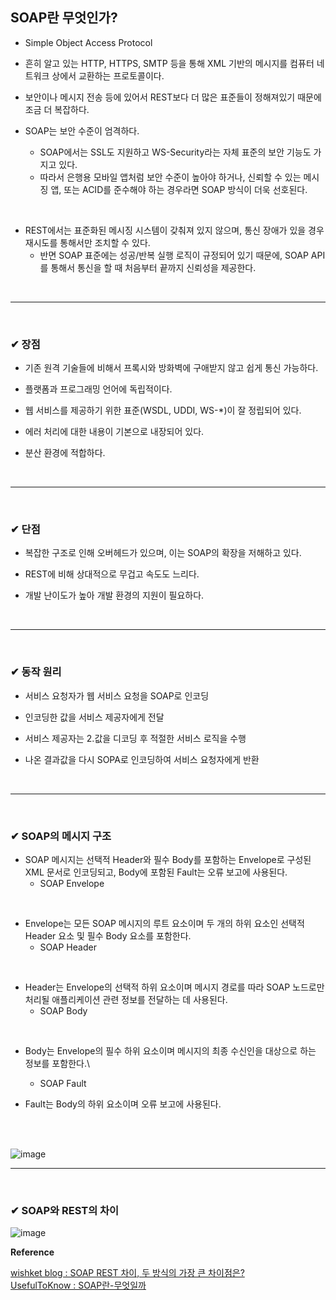 ## SOAP란 무엇인가?
- Simple Object Access Protocol

- 흔히 알고 있는 HTTP, HTTPS, SMTP 등을 통해 XML 기반의 메시지를 컴퓨터 네트워크 상에서 교환하는 프로토콜이다.

- 보안이나 메시지 전송 등에 있어서 REST보다 더 많은 표준들이 정해져있기 때문에 조금 더 복잡하다.

- SOAP는 보안 수준이 엄격하다.
  - SOAP에서는 SSL도 지원하고 WS-Security라는 자체 표준의 보안 기능도 가지고 있다.
  - 따라서 은행용 모바일 앱처럼 보안 수준이 높아야 하거나, 신뢰할 수 있는 메시징 앱, 또는 ACID를 준수해야 하는 경우라면 SOAP 방식이 더욱 선호된다.
<br>

- REST에서는 표준화된 메시징 시스템이 갖춰져 있지 않으며, 통신 장애가 있을 경우 재시도를 통해서만 조치할 수 있다.
  - 반면 SOAP 표준에는 성공/반복 실행 로직이 규정되어 있기 때문에, SOAP API를 통해서 통신을 할 때 처음부터 끝까지 신뢰성을 제공한다.
<br>
<hr>
<br>

### ✔ 장점
- 기존 원격 기술들에 비해서 프록시와 방화벽에 구애받지 않고 쉽게 통신 가능하다.

- 플랫폼과 프로그래밍 언어에 독립적이다.

- 웹 서비스를 제공하기 위한 표준(WSDL, UDDI, WS-*)이 잘 정립되어 있다.

- 에러 처리에 대한 내용이 기본으로 내장되어 있다.

- 분산 환경에 적합하다.
<br>
<hr>
<br>

### ✔ 단점
- 복잡한 구조로 인해 오버헤드가 있으며, 이는 SOAP의 확장을 저해하고 있다.

- REST에 비해 상대적으로 무겁고 속도도 느리다.

- 개발 난이도가 높아 개발 환경의 지원이 필요하다.
<br>
<hr>
<br>

### ✔ 동작 원리
- 서비스 요청자가 웹 서비스 요청을 SOAP로 인코딩

- 인코딩한 값을 서비스 제공자에게 전달

- 서비스 제공자는 2.값을 디코딩 후 적절한 서비스 로직을 수행

- 나온 결과값을 다시 SOPA로 인코딩하여 서비스 요청자에게 반환
<br>
<hr>
<br>

### ✔ SOAP의 메시지 구조
- SOAP 메시지는 선택적 Header와 필수 Body를 포함하는 Envelope로 구성된 XML 문서로 인코딩되고, Body에 포함된 Fault는 오류 보고에 사용된다.
  - SOAP Envelope
<br>

- Envelope는 모든 SOAP 메시지의 루트 요소이며 두 개의 하위 요소인 선택적 Header 요소 및 필수 Body 요소를 포함한다.
  - SOAP Header
<br>

- Header는 Envelope의 선택적 하위 요소이며 메시지 경로를 따라 SOAP 노드로만 처리될 애플리케이션 관련 정보를 전달하는 데 사용된다.
  - SOAP Body
<br>

- Body는 Envelope의 필수 하위 요소이며 메시지의 최종 수신인을 대상으로 하는 정보를 포함한다.\
  - SOAP Fault

- Fault는 Body의 하위 요소이며 오류 보고에 사용된다.
<br>
<br>

![image](https://github.com/yejun95/Today-I-Learned/assets/121341413/36b71935-d46e-4952-84c2-31c75e6d5172)
<br>
<hr>
<br>

### ✔ SOAP와 REST의 차이
![image](https://github.com/yejun95/Today-I-Learned/assets/121341413/d321ea1c-21ff-4742-ac96-79f1d53a0be0)


**Reference**<br>

[wishket blog : SOAP REST 차이, 두 방식의 가장 큰 차이점은?](https://blog.wishket.com/soap-api-vs-rest-api-%EB%91%90-%EB%B0%A9%EC%8B%9D%EC%9D%98-%EA%B0%80%EC%9E%A5-%ED%81%B0-%EC%B0%A8%EC%9D%B4%EC%A0%90%EC%9D%80/)<br>
[UsefulToKnow : SOAP란-무엇일까 ](https://usefultoknow.tistory.com/entry/SOAP%EB%9E%80-%EB%AC%B4%EC%97%87%EC%9D%BC%EA%B9%8C)<br>
